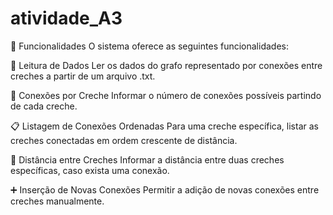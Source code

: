 # atividade_A3

🧠 Funcionalidades
O sistema oferece as seguintes funcionalidades:

📄 Leitura de Dados
Ler os dados do grafo representado por conexões entre creches a partir de um arquivo .txt.

🔗 Conexões por Creche
Informar o número de conexões possíveis partindo de cada creche.

📋 Listagem de Conexões Ordenadas
Para uma creche específica, listar as creches conectadas em ordem crescente de distância.

📏 Distância entre Creches
Informar a distância entre duas creches específicas, caso exista uma conexão.

➕ Inserção de Novas Conexões
Permitir a adição de novas conexões entre creches manualmente.
